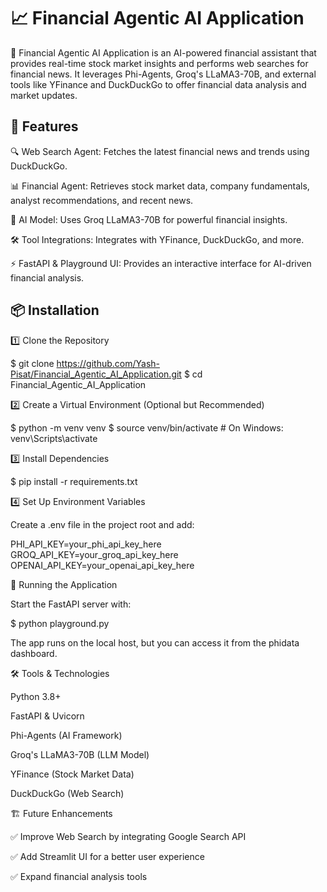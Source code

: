 # 📈 Financial Agentic AI Application

🚀 Financial Agentic AI Application is an AI-powered financial assistant that provides real-time stock market insights and performs web searches for financial news. It leverages Phi-Agents, Groq's LLaMA3-70B, and external tools like YFinance and DuckDuckGo to offer financial data analysis and market updates.

## 🌟 Features

🔍 Web Search Agent: Fetches the latest financial news and trends using DuckDuckGo.

📊 Financial Agent: Retrieves stock market data, company fundamentals, analyst recommendations, and recent news.

🤖 AI Model: Uses Groq LLaMA3-70B for powerful financial insights.

🛠️ Tool Integrations: Integrates with YFinance, DuckDuckGo, and more.

⚡ FastAPI & Playground UI: Provides an interactive interface for AI-driven financial analysis.

## 📦 Installation

1️⃣ Clone the Repository

$ git clone https://github.com/Yash-Pisat/Financial_Agentic_AI_Application.git
$ cd Financial_Agentic_AI_Application

2️⃣ Create a Virtual Environment (Optional but Recommended)

$ python -m venv venv
$ source venv/bin/activate  # On Windows: venv\Scripts\activate

3️⃣ Install Dependencies

$ pip install -r requirements.txt

4️⃣ Set Up Environment Variables

Create a .env file in the project root and add:

PHI_API_KEY=your_phi_api_key_here
GROQ_API_KEY=your_groq_api_key_here
OPENAI_API_KEY=your_openai_api_key_here

🚀 Running the Application

Start the FastAPI server with:

$ python playground.py

The app runs on the local host, but you can access it from the phidata dashboard.

🛠️ Tools & Technologies

Python 3.8+

FastAPI & Uvicorn

Phi-Agents (AI Framework)

Groq's LLaMA3-70B (LLM Model)

YFinance (Stock Market Data)

DuckDuckGo (Web Search)

🏗️ Future Enhancements

✅ Improve Web Search by integrating Google Search API

✅ Add Streamlit UI for a better user experience

✅ Expand financial analysis tools
